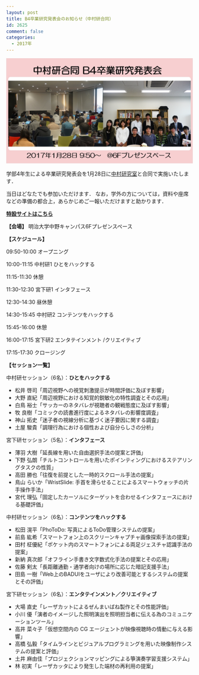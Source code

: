 ```yaml
---
layout: post
title: B4卒業研究発表会のお知らせ（中村研合同）
id: 2625
comment: false
categories:
  - 2017年
---
```


![20170128,B4](/wp-content/uploads/2017/01/20170128B4.png)

学部4年生による卒業研究発表会を1月28日に[中村研究室](http://nkmr-lab.org/)と合同で実施いたします．

当日はどなたでも参加いただけます．
なお，学外の方については，資料や座席などの準備の都合上，あらかじめご一報いただけますと助かります．

**[特設サイトはこちら](https://event.miyashita.com/合同発表会/卒論2017/)**

**【会場】**
明治大学中野キャンパス6Fプレゼンスペース

**【スケジュール】**

09:50-10:00 オープニング

10:00-11:15 中村研1 ひとをハックする

11:15-11:30 休憩

11:30-12:30 宮下研1 インタフェース

12:30-14:30 昼休憩

14:30-15:45 中村研2 コンテンツをハックする

15:45-16:00 休憩

16:00-17:15 宮下研2 エンタテインメント /クリエイティブ

17:15-17:30 クロージング

**【セッション一覧】**

中村研セッション（6名）：**ひとをハックする**

*   松井 啓司「周辺視野への視覚刺激提示が時間評価に及ぼす影響」
*   大野 直紀「周辺視野における知覚的鋭敏化の特性調査とその応用」
*   白鳥 裕士「サッカーのネタバレが視聴者の観戦態度に及ぼす影響」
*   牧 良樹「コミックの読書進行度によるネタバレの影響度調査」
*   神山 拓史「迷子者の視線分析に基づく迷子要因に関する調査」
*   土屋 駿貴「調理行為における個性および自分らしさの分析」

宮下研セッション（5名）：**インタフェース**

*   薄羽 大樹「延長線を用いた自由選択手法の提案と評価」
*   下野 弘朗「チルトコントロールを用いたポインティングにおけるステアリングタスクの性質」
*   高田 勝也「往復を前提とした一時的スクロール手法の提案」
*   鳥山 らいか「WristSlide: 手首を滑らせることによるスマートウォッチの片手操作手法」
*   宮代 理弘「固定したカーソルにターゲットを合わせるインタフェースにおける基礎評価」

中村研セッション（6名）：**コンテンツをハックする**

*   松田 滉平「PhoToDo: 写真によるToDo管理システムの提案」
*   前島 紘希「スマートフォン上のスクリーンキャプチャ画像探索手法の提案」
*   田村 柾優紀「ポケット内のスマートフォンによる両足ジェスチャ認識手法の提案」
*   新納 真次郎「オフライン手書き文字数式化手法の提案とその応用」
*   佐藤 剣太「長距離通勤・通学者向けの場所に応じた暗記支援手法」
*   田島 一樹「Web上のBADUIをユーザにより改善可能とするシステムの提案とその評価」

宮下研セッション（6名）：**エンタテインメント／クリエイティブ**

*   大場 直史「レーザカットによるぜんまいばね製作とその性能評価」
*   小川 優「演者のイメージした照明演出を照明担当者に伝える為のコミュニケーションツール」
*   高井 菜々子「仮想空間内の CG エージェントが映像視聴時の情動に与える影響」
*   高橋 弘毅「タイムラインとビジュアルプログラミングを用いた映像制作システムの提案と評価」
*   土井 麻由佳「プロジェクションマッピングによる箏演奏学習支援システム」
*   林 初実「レーザカッタにより発生した端材の再利用の提案」
